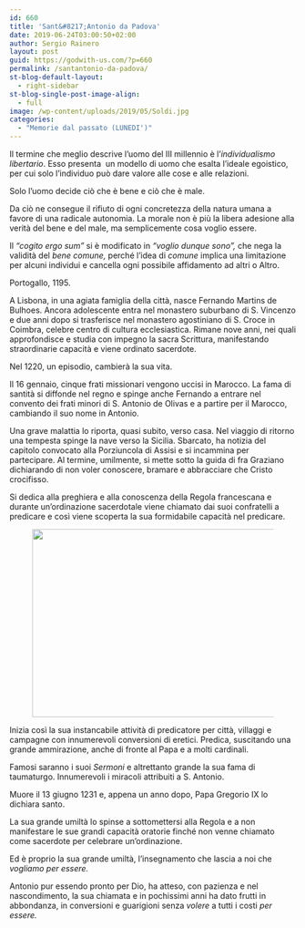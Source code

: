 ```yaml
---
id: 660
title: 'Sant&#8217;Antonio da Padova'
date: 2019-06-24T03:00:50+02:00
author: Sergio Rainero
layout: post
guid: https://godwith-us.com/?p=660
permalink: /santantonio-da-padova/
st-blog-default-layout:
  - right-sidebar
st-blog-single-post-image-align:
  - full
image: /wp-content/uploads/2019/05/Soldi.jpg
categories:
  - "Memorie dal passato (LUNEDI')"
---
```

Il termine che meglio descrive l’uomo del III millennio è l’_individualismo libertario_. Esso presenta &nbsp;un modello di uomo che esalta l’ideale egoistico, per cui solo l’individuo può dare valore alle cose e alle relazioni. 

Solo l’uomo decide ciò che è bene e ciò che è male.

Da ciò ne consegue il rifiuto di ogni concretezza della natura umana a favore di una radicale autonomia. La morale non è più la libera adesione alla verità del bene e del male, ma semplicemente cosa voglio essere. 

Il _“cogito ergo sum”_ si è modificato in _“voglio dunque sono”,_ che nega la validità del _bene comune,_ perché l’idea di _comune_ implica una limitazione per alcuni individui e cancella ogni possibile affidamento ad altri o Altro.

Portogallo, 1195.

A Lisbona, in una agiata famiglia della città, nasce Fernando Martins de Bulhoes. Ancora adolescente entra nel monastero suburbano di S. Vincenzo e due anni dopo si trasferisce nel monastero agostiniano di S. Croce in Coimbra, celebre centro di cultura ecclesiastica. Rimane nove anni, nei quali approfondisce e studia con impegno la sacra Scrittura, manifestando straordinarie capacità e viene ordinato sacerdote.

Nel 1220, un episodio, cambierà la sua vita. 

Il 16 gennaio, cinque frati missionari vengono uccisi in Marocco. La fama di santità si diffonde nel regno e spinge anche Fernando a entrare nel convento dei frati minori di S. Antonio de Olivas e a partire per il Marocco, cambiando il suo nome in Antonio.

Una grave malattia lo riporta, quasi subito, verso casa. Nel viaggio di ritorno una tempesta spinge la nave verso la Sicilia. Sbarcato, ha notizia del capitolo convocato alla Porziuncola di Assisi e si incammina per partecipare. Al termine, umilmente, si mette sotto la guida di fra Graziano dichiarando di non voler conoscere, bramare e abbracciare che Cristo crocifisso. 

Si dedica alla preghiera e alla conoscenza della Regola francescana e durante un’ordinazione sacerdotale viene chiamato dai suoi confratelli a predicare e così viene scoperta la sua formidabile capacità nel predicare.<figure class="wp-block-image is-resized">

<img src="https://godwith-us.com/wp-content/uploads/2019/05/SantAntonio-da-Padova.jpg" alt="" class="wp-image-662" width="564" height="330" srcset="https://incercadidio.com/wp-content/uploads/2019/05/SantAntonio-da-Padova.jpg 462w, https://incercadidio.com/wp-content/uploads/2019/05/SantAntonio-da-Padova-300x175.jpg 300w" sizes="(max-width: 564px) 100vw, 564px" /> </figure> 

Inizia così la sua instancabile attività di predicatore per città, villaggi e campagne con innumerevoli conversioni di eretici. Predica, suscitando una grande ammirazione, anche di fronte al Papa e a molti cardinali. 

Famosi saranno i suoi _Sermoni_ e altrettanto grande la sua fama di taumaturgo. Innumerevoli i miracoli attribuiti a S. Antonio.

Muore il 13 giugno 1231 e, appena un anno dopo, Papa Gregorio IX lo dichiara santo.

La sua grande umiltà lo spinse a sottomettersi alla Regola e a non manifestare le sue grandi capacità oratorie finché non venne chiamato come sacerdote per celebrare un’ordinazione. 

Ed è proprio la sua grande umiltà, l’insegnamento che lascia a noi che _vogliamo per essere._ 

Antonio pur essendo pronto per Dio, ha atteso, con pazienza e nel nascondimento, la sua chiamata e in pochissimi anni ha dato frutti in abbondanza, in conversioni e guarigioni senza _volere_ a tutti i costi _per essere._